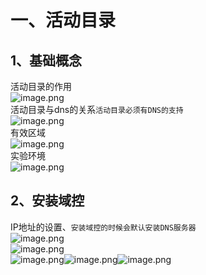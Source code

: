 <a name="B6cj9"></a>
# 一、活动目录
<a name="tRU1t"></a>
## 1、基础概念
活动目录的作用<br />![image.png](https://cdn.nlark.com/yuque/0/2022/png/2476579/1651562754279-9afad9a1-43fd-4418-bfba-4d63e662708d.png#clientId=u2544a393-456c-4&from=paste&height=785&id=u3ceda4f2&originHeight=1080&originWidth=1920&originalType=binary&ratio=1&rotation=0&showTitle=false&size=1856100&status=done&style=none&taskId=u31a93b8b-7b9f-4824-89a3-6222085dc5f&title=&width=1396.3636363636363)<br />活动目录与dns的关系`活动目录必须有DNS的支持`<br />![image.png](https://cdn.nlark.com/yuque/0/2022/png/2476579/1651562811392-433cdd37-80d2-45ee-bd31-07636d1b48b0.png#clientId=u2544a393-456c-4&from=paste&height=785&id=uea067005&originHeight=1080&originWidth=1920&originalType=binary&ratio=1&rotation=0&showTitle=false&size=1741338&status=done&style=none&taskId=u9f51f4cd-e464-4a26-8e81-b45cb9928a6&title=&width=1396.3636363636363)<br />有效区域<br />![image.png](https://cdn.nlark.com/yuque/0/2022/png/2476579/1651562870305-033a716d-648a-4a76-a3c9-5409d8db40a1.png#clientId=u2544a393-456c-4&from=paste&height=785&id=uf9de8585&originHeight=1080&originWidth=1920&originalType=binary&ratio=1&rotation=0&showTitle=false&size=1726327&status=done&style=none&taskId=u086b15ee-d4b3-4b40-b30c-ac06939f52d&title=&width=1396.3636363636363)<br />实验环境<br />![image.png](https://cdn.nlark.com/yuque/0/2022/png/2476579/1651563135278-65c372bb-c999-49a8-816f-66b3b142c824.png#clientId=u2544a393-456c-4&from=paste&height=785&id=u3e06d180&originHeight=1080&originWidth=1920&originalType=binary&ratio=1&rotation=0&showTitle=false&size=1932826&status=done&style=none&taskId=ue26ddd40-1514-4608-bfbe-8c3802cb800&title=&width=1396.3636363636363)
<a name="Bjgkc"></a>
## 2、安装域控
IP地址的设置、`安装域控的时候会默认安装DNS服务器`<br />![image.png](https://cdn.nlark.com/yuque/0/2022/png/2476579/1651563393817-85cbc653-afdc-4082-a5ec-999e904103b9.png#clientId=u2544a393-456c-4&from=paste&height=785&id=u5d05c122&originHeight=1080&originWidth=1920&originalType=binary&ratio=1&rotation=0&showTitle=false&size=697775&status=done&style=none&taskId=u3fa0ad5a-5822-4227-9e71-c89ebe2d4d0&title=&width=1396.3636363636363)<br />![image.png](https://cdn.nlark.com/yuque/0/2022/png/2476579/1651563485302-16368333-c4ba-46be-8ea2-1ccaa22b4168.png#clientId=u2544a393-456c-4&from=paste&height=785&id=ud341e01f&originHeight=1080&originWidth=1920&originalType=binary&ratio=1&rotation=0&showTitle=false&size=1088514&status=done&style=none&taskId=ufe9138ec-17a7-4966-8ff4-72555e41f43&title=&width=1396.3636363636363)<br />![image.png](https://cdn.nlark.com/yuque/0/2022/png/2476579/1651563559777-e385a11c-0175-4f10-8049-c67d70573cec.png#clientId=u2544a393-456c-4&from=paste&height=785&id=u0038fec7&originHeight=1080&originWidth=1920&originalType=binary&ratio=1&rotation=0&showTitle=false&size=892096&status=done&style=none&taskId=u9f578824-3187-4373-90e9-39d230a5aa2&title=&width=1396.3636363636363)![image.png](https://cdn.nlark.com/yuque/0/2022/png/2476579/1651563599043-4737916d-5f0b-441d-a933-a86abb3fac25.png#clientId=u2544a393-456c-4&from=paste&height=785&id=ued8c64d2&originHeight=1080&originWidth=1920&originalType=binary&ratio=1&rotation=0&showTitle=false&size=774116&status=done&style=none&taskId=u09c3a3c5-24cb-4f4c-8e72-36641ac7f77&title=&width=1396.3636363636363)![image.png](https://cdn.nlark.com/yuque/0/2022/png/2476579/1651563634133-9f22df8d-cd4e-4b46-b576-985e32bf10bf.png#clientId=u2544a393-456c-4&from=paste&height=785&id=ud43c96e9&originHeight=1080&originWidth=1920&originalType=binary&ratio=1&rotation=0&showTitle=false&size=1037300&status=done&style=none&taskId=u83da88de-5c57-43fc-9e3b-edac3bcf66f&title=&width=1396.3636363636363)

